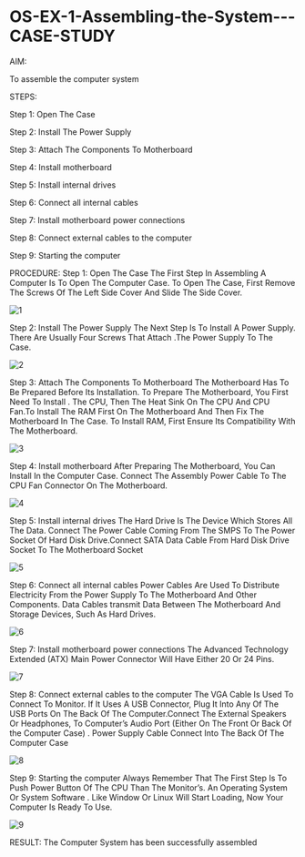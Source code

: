 # OS-EX-1-Assembling-the-System---CASE-STUDY

AIM:

To assemble the computer system

STEPS:

Step 1: Open The Case

Step 2: Install The Power Supply

Step 3: Attach The Components To Motherboard

Step 4: Install motherboard

Step 5: Install internal drives

Step 6: Connect all internal cables

Step 7: Install motherboard power connections

Step 8: Connect external cables to the computer

Step 9: Starting the computer

PROCEDURE:
Step 1: Open The Case
The First Step In Assembling A Computer Is To Open The Computer Case. To Open The Case, First Remove The Screws Of The Left Side Cover And Slide The Side Cover.

![1](https://github.com/Divya110205/OS-EX-1-Assembling-the-System---CASE-STUDY/assets/119404855/84ecbaaa-0d77-4c33-ab52-2cb1ab115241)

Step 2: Install The Power Supply
The Next Step Is To Install A Power Supply. There Are Usually Four Screws That Attach .The Power Supply To The Case.

![2](https://github.com/Divya110205/OS-EX-1-Assembling-the-System---CASE-STUDY/assets/119404855/269fcb5d-0990-4e34-b0a5-9e75ebea6767)

Step 3: Attach The Components To Motherboard
The Motherboard Has To Be Prepared Before Its Installation. To Prepare The Motherboard, You First Need To Install . The CPU, Then The Heat Sink On The CPU And CPU Fan.To Install The RAM First On The Motherboard And Then Fix The Motherboard In The Case. To Install RAM, First Ensure Its Compatibility With The Motherboard.

![3](https://github.com/Divya110205/OS-EX-1-Assembling-the-System---CASE-STUDY/assets/119404855/a094011d-d651-4589-b4fe-aa237df5cd55)

Step 4: Install motherboard
After Preparing The Motherboard, You Can Install In the Computer Case. Connect The Assembly Power Cable To The CPU Fan Connector On The Motherboard.

![4](https://github.com/Divya110205/OS-EX-1-Assembling-the-System---CASE-STUDY/assets/119404855/f6e17607-0961-458f-af24-9b87834541b7)

Step 5: Install internal drives
The Hard Drive Is The Device Which Stores All The Data. Connect The Power Cable Coming From The SMPS To The Power Socket Of Hard Disk Drive.Connect SATA Data Cable From Hard Disk Drive Socket To The Motherboard Socket

![5](https://github.com/Divya110205/OS-EX-1-Assembling-the-System---CASE-STUDY/assets/119404855/c5fb0481-9562-4aef-bf58-c4ed41de523d)

Step 6: Connect all internal cables
Power Cables Are Used To Distribute Electricity From the Power Supply To The Motherboard And Other Components. Data Cables transmit Data Between The Motherboard And Storage Devices, Such As Hard Drives.

![6](https://github.com/Divya110205/OS-EX-1-Assembling-the-System---CASE-STUDY/assets/119404855/03449262-942b-4506-a99b-9f144aad5af0)

Step 7: Install motherboard power connections
The Advanced Technology Extended (ATX) Main Power Connector Will Have Either 20 Or 24 Pins.

![7](https://github.com/Divya110205/OS-EX-1-Assembling-the-System---CASE-STUDY/assets/119404855/d5c5f91f-10c2-4386-990a-8f52be037769)

Step 8: Connect external cables to the computer
The VGA Cable Is Used To Connect To Monitor. If It Uses A USB Connector, Plug It Into Any Of The USB Ports On The Back Of The Computer.Connect The External Speakers Or Headphones, To Computer’s Audio Port (Either On The Front Or Back Of the Computer Case) . Power Supply Cable Connect Into The Back Of The Computer Case

![8](https://github.com/Divya110205/OS-EX-1-Assembling-the-System---CASE-STUDY/assets/119404855/9d059eae-dfb8-4c64-8f54-650e8a1acde4)

Step 9: Starting the computer
Always Remember That The First Step Is To Push Power Button Of The CPU Than The Monitor’s. An Operating System Or System Software . Like Window Or Linux Will Start Loading, Now Your Computer Is Ready To Use.

![9](https://github.com/Divya110205/OS-EX-1-Assembling-the-System---CASE-STUDY/assets/119404855/fa2e019b-a025-49b3-bb57-7279f5a1bb02)

RESULT:
The Computer System has been successfully assembled
